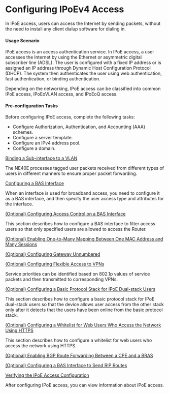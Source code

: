 Configuring IPoEv4 Access
=========================

In IPoE access, users can access the Internet by sending packets, without the need to install any client dialup software for dialing in.

#### Usage Scenario

IPoE access is an access authentication service. In IPoE access, a user accesses the Internet by using the Ethernet or asymmetric digital subscriber line (ADSL). The user is configured with a fixed IP address or is assigned an IP address through Dynamic Host Configuration Protocol (DHCP). The system then authenticates the user using web authentication, fast authentication, or binding authentication.

Depending on the networking, IPoE access can be classified into common IPoE access, IPoEoVLAN access, and IPoEoQ access.


#### Pre-configuration Tasks

Before configuring IPoE access, complete the following tasks:

* Configure Authorization, Authentication, and Accounting (AAA) schemes.
* Configure a server template.
* Configure an IPv4 address pool.
* Configure a domain.


[Binding a Sub-interface to a VLAN](../../../../software/nev8r10_vrpv8r16/user/ne/dc_ne_ipox_cfg_0021.html)

The NE40E processes tagged user packets received from different types of users in different manners to ensure proper packet forwarding.

[Configuring a BAS Interface](../../../../software/nev8r10_vrpv8r16/user/ne/dc_ne_ipox_cfg_0043.html)

When an interface is used for broadband access, you need to configure it as a BAS interface, and then specify the user access type and attributes for the interface.

[(Optional) Configuring Access Control on a BAS Interface](../../../../software/nev8r10_vrpv8r16/user/ne/dc_ne_ipox_cfg_0007.html)

This section describes how to configure a BAS interface to filter access users so that only specified users are allowed to access the Router.

[(Optional) Enabling One-to-Many Mapping Between One MAC Address and Many Sessions](../../../../software/nev8r10_vrpv8r16/user/ne/dc_ne_ipox_cfg_0012.html)



[(Optional) Configuring Gateway Unnumbered](../../../../software/nev8r10_vrpv8r16/user/ne/dc_ne_cfg_bras_0014.html)



[(Optional) Configuring Flexible Access to VPNs](../../../../software/nev8r10_vrpv8r16/user/ne/dc_ne_ipox_cfg_0022.html)

Service priorities can be identified based on 802.1p values of service packets and then transmitted to corresponding VPNs.

[(Optional) Configuring a Basic Protocol Stack for IPoE Dual-stack Users](../../../../software/nev8r10_vrpv8r16/user/ne/dc_ne_ipox_cfg_0175_copy.html)

This section describes how to configure a basic protocol stack for IPoE dual-stack users so that the device allows user access from the other stack only after it detects that the users have been online from the basic protocol stack.

[(Optional) Configuring a Whitelist for Web Users Who Access the Network Using HTTPS](../../../../software/nev8r10_vrpv8r16/user/ne/dc_ne_ipox_cfg_0176.html)

This section describes how to configure a whitelist for web users who access the network using HTTPS.

[(Optional) Enabling BGP Route Forwarding Between a CPE and a BRAS](../../../../software/nev8r10_vrpv8r16/user/ne/dc_ne_cfg_bras_00199.html)



[(Optional) Configuring a BAS Interface to Send RIP Routes](../../../../software/nev8r10_vrpv8r16/user/ne/dc_ne_cfg_bras_0129.html)



[Verifying the IPoE Access Configuration](../../../../software/nev8r10_vrpv8r16/user/ne/dc_ne_ipox_cfg_0044.html)

After configuring IPoE access, you can view information about IPoE access.